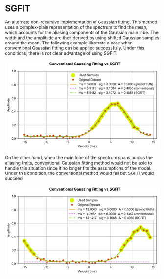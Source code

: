 SGFIT
===

An alternate non-recursive implementation of Gaussian fitting. This method uses a complex-plain representation of the spectrum to find the mean, which accounts for the aliasing components of the Gaussian main lobe. The width and the amplitude are then derived by using shifted Gaussian samples around the mean. The following example illustrate a case when conventional Gaussian fitting can be applied successfully. Under this conditions, there is not clear advantage of using SGFIT.

![Example of Guassian Fitting](blob/fig1.png)

On the other hand, when the main lobe of the spectrum spans across the aliasing limits, conventional Gaussian fitting method would not be able to handle this situation since it no longer fits the assumptions of the model. Under this condition, the conventional method would fail but SGFIT would succeed.

![Example of GSFIT](blob/fig2.png)
